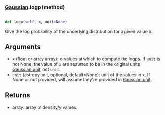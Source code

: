 ### [Gaussian](Gaussian.md).logp (method)


```py

def logp(self, x, unit=None)

```



Give the log probability of the underlying distribution for a given value
x.

Arguments
----------
* `x` (float or array array): x-values at which to compute the logps.
    If `unit` is not None, the value of `x` are assumed to be in the
    original units
    [Gaussian.unit](Gaussian.unit.md), not `unit`.
* `unit` (astropy.unit, optional, default=None): unit of the values
    in `x`.  If None or not provided, will assume they're provided in
    [Gaussian.unit](Gaussian.unit.md).

Returns
---------
* array: array of density/y values.

